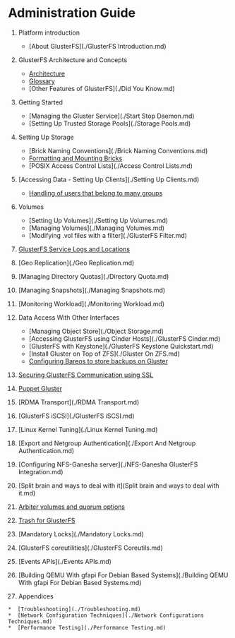 # Administration Guide

1.  Platform introduction

	*  [About GlusterFS](./GlusterFS Introduction.md)
	
2.  GlusterFS Architecture and Concepts

	*  [Architecture](../Quick-Start-Guide/Architecture.md)
	*  [Glossary](../glossary.md)
	*  [Other Features of GlusterFS](./Did You Know.md)
	
3.  Getting Started

	*  [Managing the Gluster Service](./Start Stop Daemon.md)
	*  [Setting Up Trusted Storage Pools](./Storage Pools.md)
       
4. Setting Up Storage

	*  [Brick Naming Conventions](./Brick Naming Conventions.md)
	*  [Formatting and Mounting Bricks](./formatting-and-mounting-bricks.md)
	*  [POSIX Access Control Lists](./Access Control Lists.md)
       
5.  [Accessing Data - Setting Up Clients](./Setting Up Clients.md)
	*  [Handling of users that belong to many groups](./Handling-of-users-with-many-groups.md)
       
6.  Volumes

	*  [Setting Up Volumes](./Setting Up Volumes.md)
	*  [Managing Volumes](./Managing Volumes.md)
	*  [Modifying .vol files with a filter](./GlusterFS Filter.md)
	
7.  [GlusterFS Service Logs and Locations](./Logging.md)

8.  [Geo Replication](./Geo Replication.md)
	
9.  [Managing Directory Quotas](./Directory Quota.md)

10. [Managing Snapshots](./Managing Snapshots.md)

11. [Monitoring Workload](./Monitoring Workload.md)

12. Data Access With Other Interfaces

	*  [Managing Object Store](./Object Storage.md)
	*  [Accessing GlusterFS using Cinder Hosts](./GlusterFS Cinder.md)
	*  [GlusterFS with Keystone](./GlusterFS Keystone Quickstart.md)
	*  [Install Gluster on Top of ZFS](./Gluster On ZFS.md)
	*  [Configuring Bareos to store backups on Gluster](./Bareos.md)
	
13.  [Securing GlusterFS Communication using SSL](./SSL.md)	
	
14.  [Puppet Gluster](./Puppet.md)

15.  [RDMA Transport](./RDMA Transport.md)
	
16.  [GlusterFS iSCSI](./GlusterFS iSCSI.md)

17.  [Linux Kernel Tuning](./Linux Kernel Tuning.md)

18.  [Export and Netgroup Authentication](./Export And Netgroup Authentication.md)

19.  [Configuring NFS-Ganesha server](./NFS-Ganesha GlusterFS Integration.md)

20.  [Split brain and ways to deal with it](Split brain and ways to deal with it.md)

21.  [Arbiter volumes and quorum options](./arbiter-volumes-and-quorum.md)

22.  [Trash for GlusterFS](./Trash.md)

23.  [Mandatory Locks](./Mandatory Locks.md)

24.  [GlusterFS coreutilities](./GlusterFS Coreutils.md)

25.  [Events APIs](./Events APIs.md)

26.  [Building QEMU With gfapi For Debian Based Systems](./Building QEMU With gfapi For Debian Based Systems.md)

27.  Appendices

    *  [Troubleshooting](./Troubleshooting.md)
	*  [Network Configuration Techniques](./Network Configurations Techniques.md)
	*  [Performance Testing](./Performance Testing.md)
